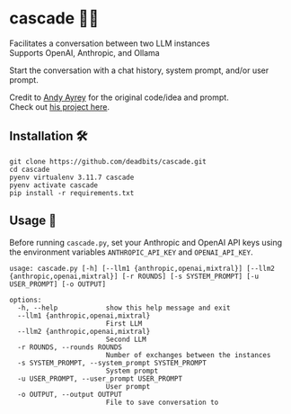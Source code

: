 # cascade 🚪🌌
Facilitates a conversation between two LLM instances  
Supports OpenAI, Anthropic, and Ollama

Start the conversation with a chat history, system prompt, and/or user prompt.  

Credit to [Andy Ayrey](https://twitter.com/AndyAyrey/status/1769942282168664104) for the original code/idea and prompt.  
Check out [his project here](https://dreams-of-an-electric-mind.webflow.io/).

## Installation 🛠️
```
git clone https://github.com/deadbits/cascade.git
cd cascade
pyenv virtualenv 3.11.7 cascade
pyenv activate cascade
pip install -r requirements.txt
```

## Usage 🚀
Before running `cascade.py`, set your Anthropic and OpenAI API keys using the environment variables `ANTHROPIC_API_KEY` and `OPENAI_API_KEY`.

```
usage: cascade.py [-h] [--llm1 {anthropic,openai,mixtral}] [--llm2 {anthropic,openai,mixtral}] [-r ROUNDS] [-s SYSTEM_PROMPT] [-u USER_PROMPT] [-o OUTPUT]

options:
  -h, --help            show this help message and exit
  --llm1 {anthropic,openai,mixtral}
                        First LLM
  --llm2 {anthropic,openai,mixtral}
                        Second LLM
  -r ROUNDS, --rounds ROUNDS
                        Number of exchanges between the instances
  -s SYSTEM_PROMPT, --system_prompt SYSTEM_PROMPT
                        System prompt
  -u USER_PROMPT, --user_prompt USER_PROMPT
                        User prompt
  -o OUTPUT, --output OUTPUT
                        File to save conversation to
```
